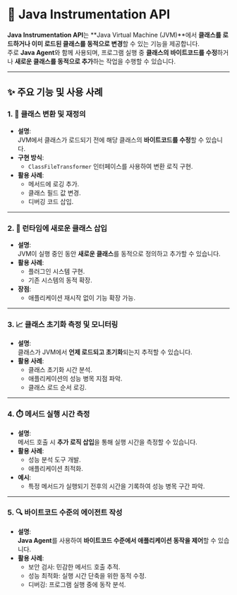 # 🚀 Java Instrumentation API

**Java Instrumentation API**는 **Java Virtual Machine (JVM)**에서 **클래스를 로드하거나 이미 로드된 클래스를 동적으로 변경**할 수 있는 기능을 제공합니다.  
주로 **Java Agent**와 함께 사용되며, 프로그램 실행 중 **클래스의 바이트코드를 수정**하거나 **새로운 클래스를 동적으로 추가**하는 작업을 수행할 수 있습니다.

---

## ✨ 주요 기능 및 사용 사례

### 1. 🔄 **클래스 변환 및 재정의**
- **설명**:  
  JVM에서 클래스가 로드되기 전에 해당 클래스의 **바이트코드를 수정**할 수 있습니다.
- **구현 방식**:  
  - `ClassFileTransformer` 인터페이스를 사용하여 변환 로직 구현.
- **활용 사례**:
  - 메서드에 로깅 추가.
  - 클래스 필드 값 변경.
  - 디버깅 코드 삽입.

---

### 2. 🧩 **런타임에 새로운 클래스 삽입**
- **설명**:  
  JVM이 실행 중인 동안 **새로운 클래스**를 동적으로 정의하고 추가할 수 있습니다.
- **활용 사례**:
  - 플러그인 시스템 구현.
  - 기존 시스템의 동적 확장.
- **장점**:
  - 애플리케이션 재시작 없이 기능 확장 가능.

---

### 3. 📈 **클래스 초기화 측정 및 모니터링**
- **설명**:  
  클래스가 JVM에서 **언제 로드되고 초기화**되는지 추적할 수 있습니다.
- **활용 사례**:
  - 클래스 초기화 시간 분석.
  - 애플리케이션의 성능 병목 지점 파악.
  - 클래스 로드 순서 로깅.

---

### 4. ⏱️ **메서드 실행 시간 측정**
- **설명**:  
  메서드 호출 시 **추가 로직 삽입**을 통해 실행 시간을 측정할 수 있습니다.
- **활용 사례**:
  - 성능 분석 도구 개발.
  - 애플리케이션 최적화.
- **예시**:
  - 특정 메서드가 실행되기 전후의 시간을 기록하여 성능 병목 구간 파악.

---

### 5. 🔍 **바이트코드 수준의 에이전트 작성**
- **설명**:  
  **Java Agent**를 사용하여 **바이트코드 수준에서 애플리케이션 동작을 제어**할 수 있습니다.
- **활용 사례**:
  - 보안 검사: 민감한 메서드 호출 추적.
  - 성능 최적화: 실행 시간 단축을 위한 동적 수정.
  - 디버깅: 프로그램 실행 중에 동작 분석.
